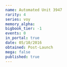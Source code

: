 ```yaml
---
name: Automated Unit 3947
rarity: 4
series: voy
memory_alpha:
bigbook_tier: -1
events: 0
in_portal: true
date: 05/10/2016
obtained: Post-Launch
mega: false
published: true
---
```



